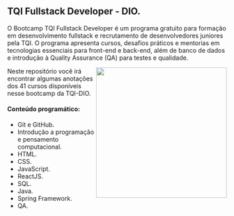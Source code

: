## TQI Fullstack Developer - DIO.

O Bootcamp TQI Fullstack Developer é um programa gratuito para formação em desenvolvimento fullstack e recrutamento de desenvolvedores juniores pela TQI. O programa apresenta cursos, desafios práticos e mentorias em tecnologias essenciais para front-end e back-end, além de banco de dados e introdução à Quality Assurance (QA) para testes e qualidade. 
<center>
<img align="right" src='https://hermes.digitalinnovation.one/tracks/3c8be628-5138-4b63-9cfa-e5313cc03103.png'width="300">
</center>

Neste repositório você irá encontrar algumas anotações dos 41 cursos disponíveis nesse bootcamp da TQI-DIO.

#### Conteúdo programático: 

- Git e GitHub.
- Introdução a programação e pensamento computacional.   
- HTML.
- CSS.
- JavaScript.
- ReactJS.
- SQL.
- Java.
- Spring Framework.
- QA.

